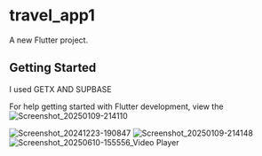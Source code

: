 
# travel_app1

A new Flutter project.

## Getting Started

I used GETX AND SUPBASE

For help getting started with Flutter development, view the
![Screenshot_20250109-214110](https://github.com/user-attachments/assets/2d9026bc-8d7a-485d-a0f4-7a086fdd5b00)

![Screenshot_20241223-190847](https://github.com/user-attachments/assets/9ba303d0-8f02-4964-b4ca-462caddb4907)
![Screenshot_20250109-214148](https://github.com/user-attachments/assets/5d3c169b-4636-48d7-9e36-b927bdaeca90)
![Screenshot_20250610-155556_Video Player](https://github.com/user-attachments/assets/e008037e-b4f6-46c0-8055-1496861802da)

